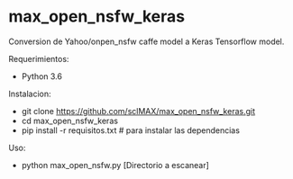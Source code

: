 # max_open_nsfw_keras

Conversion de Yahoo/onpen_nsfw caffe model a Keras Tensorflow model.

Requerimientos:

  - Python 3.6
  
Instalacion:

  - git clone https://github.com/sclMAX/max_open_nsfw_keras.git
  - cd max_open_nsfw_keras
  - pip install -r requisitos.txt # para instalar las dependencias

Uso:

  - python max_open_nsfw.py  [Directorio a escanear]
